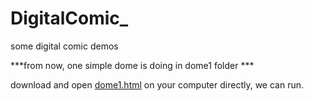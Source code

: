 # DigitalComic_
 
some digital comic demos

***from now, one simple dome is doing in dome1 folder ***

download and open [dome1.html](https://github.com/Soonghaowei/DigitalComic_/tree/master/demo1) on your computer directly, we can run. 
